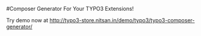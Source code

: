 #Composer Generator For Your TYPO3 Extensions!

Try demo now at http://typo3-store.nitsan.in/demo/typo3/typo3-composer-generator/
